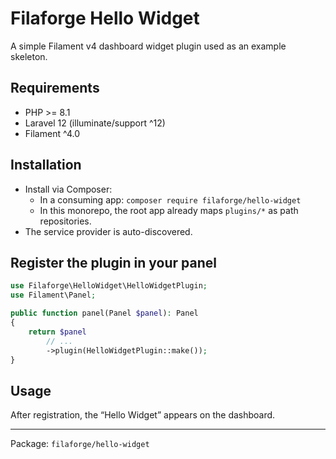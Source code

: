 # Filaforge Hello Widget

A simple Filament v4 dashboard widget plugin used as an example skeleton.

## Requirements
- PHP >= 8.1
- Laravel 12 (illuminate/support ^12)
- Filament ^4.0

## Installation
- Install via Composer:
  - In a consuming app: `composer require filaforge/hello-widget`
  - In this monorepo, the root app already maps `plugins/*` as path repositories.
- The service provider is auto-discovered.

## Register the plugin in your panel
```php
use Filaforge\HelloWidget\HelloWidgetPlugin;
use Filament\Panel;

public function panel(Panel $panel): Panel
{
    return $panel
        // ...
        ->plugin(HelloWidgetPlugin::make());
}
```

## Usage
After registration, the “Hello Widget” appears on the dashboard.

---
Package: `filaforge/hello-widget`
